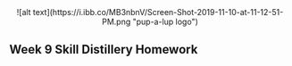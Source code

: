 

<center>
![alt text](https://i.ibb.co/MB3nbnV/Screen-Shot-2019-11-10-at-11-12-51-PM.png "pup-a-lup logo") 
</center>

## Week 9 Skill Distillery Homework
